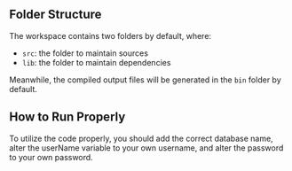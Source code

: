 ## Folder Structure

The workspace contains two folders by default, where:

- `src`: the folder to maintain sources
- `lib`: the folder to maintain dependencies

Meanwhile, the compiled output files will be generated in the `bin` folder by default.

## How to Run Properly

To utilize the code properly, you should add the correct database name, alter the userName variable to your own username, and alter the password to your own password.
